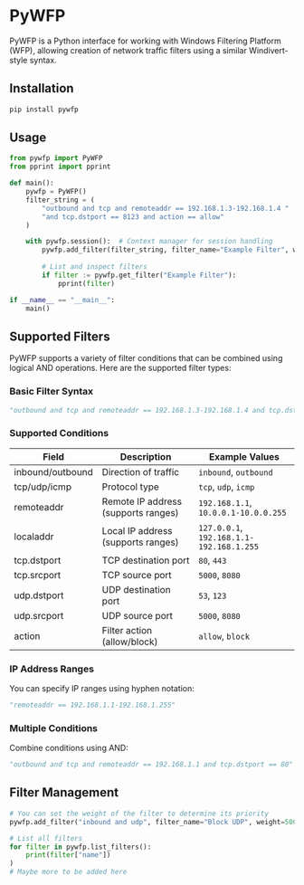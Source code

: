 # PyWFP

PyWFP is a Python interface for working with Windows Filtering Platform (WFP), allowing creation of network traffic filters using a similar Windivert-style syntax.

## Installation

```bash
pip install pywfp
```

## Usage

```python
from pywfp import PyWFP
from pprint import pprint

def main():
    pywfp = PyWFP()
    filter_string = (
        "outbound and tcp and remoteaddr == 192.168.1.3-192.168.1.4 "
        "and tcp.dstport == 8123 and action == allow"
    )

    with pywfp.session():  # Context manager for session handling
        pywfp.add_filter(filter_string, filter_name="Example Filter", weight=1000)
        
        # List and inspect filters
        if filter := pywfp.get_filter("Example Filter"):
            pprint(filter)

if __name__ == "__main__":
    main()
```

## Supported Filters

PyWFP supports a variety of filter conditions that can be combined using logical AND operations. Here are the supported filter types:

### Basic Filter Syntax
```python
"outbound and tcp and remoteaddr == 192.168.1.3-192.168.1.4 and tcp.dstport == 8123 and action == allow"
```

### Supported Conditions
| Field            | Description                                      | Example Values                     |
|------------------|--------------------------------------------------|------------------------------------|
| inbound/outbound | Direction of traffic                            | `inbound`, `outbound`              |
| tcp/udp/icmp     | Protocol type                                   | `tcp`, `udp`, `icmp`               |
| remoteaddr       | Remote IP address (supports ranges)            | `192.168.1.1`, `10.0.0.1-10.0.0.255` |
| localaddr        | Local IP address (supports ranges)             | `127.0.0.1`, `192.168.1.1-192.168.1.255` |
| tcp.dstport      | TCP destination port                            | `80`, `443`                        |
| tcp.srcport      | TCP source port                                 | `5000`, `8080`                     |
| udp.dstport      | UDP destination port                            | `53`, `123`                        |
| udp.srcport      | UDP source port                                 | `5000`, `8080`                     |
| action           | Filter action (allow/block)                     | `allow`, `block`                   |

### IP Address Ranges
You can specify IP ranges using hyphen notation:
```python
"remoteaddr == 192.168.1.1-192.168.1.255"
```

### Multiple Conditions
Combine conditions using AND:
```python
"outbound and tcp and remoteaddr == 192.168.1.1 and tcp.dstport == 80"
```

## Filter Management
```python
# You can set the weight of the filter to determine its priority
pywfp.add_filter("inbound and udp", filter_name="Block UDP", weight=500)

# List all filters
for filter in pywfp.list_filters():
    print(filter["name"])
)
# Maybe more to be added here
```